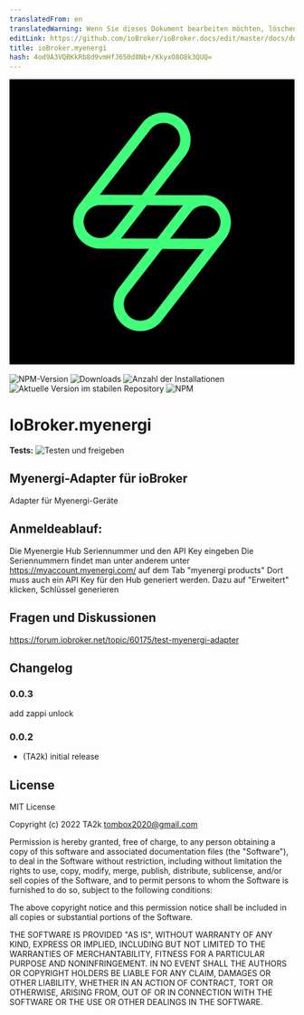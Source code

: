 ```yaml
---
translatedFrom: en
translatedWarning: Wenn Sie dieses Dokument bearbeiten möchten, löschen Sie bitte das Feld "translationsFrom". Andernfalls wird dieses Dokument automatisch erneut übersetzt
editLink: https://github.com/ioBroker/ioBroker.docs/edit/master/docs/de/adapterref/iobroker.myenergi/README.md
title: ioBroker.myenergi
hash: 4od9A3VQBKkRb8d9vmHfJ650d8Nb+/KkyxO8O8k3QUQ=
---
```

![Logo](../../../en/adapterref/iobroker.myenergi/admin/myenergi.png)

![NPM-Version](https://img.shields.io/npm/v/iobroker.myenergi.svg)
![Downloads](https://img.shields.io/npm/dm/iobroker.myenergi.svg)
![Anzahl der Installationen](https://iobroker.live/badges/myenergi-installed.svg)
![Aktuelle Version im stabilen Repository](https://iobroker.live/badges/myenergi-stable.svg)
![NPM](https://nodei.co/npm/iobroker.myenergi.png?downloads=true)

# IoBroker.myenergi
**Tests:** ![Testen und freigeben](https://github.com/iobroker-community-adapters/ioBroker.myenergi/workflows/Test%20and%20Release/badge.svg)

## Myenergi-Adapter für ioBroker
Adapter für Myenergi-Geräte

## Anmeldeablauf:
Die Myenergie Hub Seriennummer und den API Key eingeben Die Seriennummern findet man unter anderem unter https://myaccount.myenergi.com/ auf dem Tab "myenergi products" Dort muss auch ein API Key für den Hub generiert werden.
Dazu auf "Erweitert" klicken, Schlüssel generieren

## Fragen und Diskussionen
<https://forum.iobroker.net/topic/60175/test-myenergi-adapter>

## Changelog

### 0.0.3

add zappi unlock

### 0.0.2

- (TA2k) initial release

## License

MIT License

Copyright (c) 2022 TA2k <tombox2020@gmail.com>

Permission is hereby granted, free of charge, to any person obtaining a copy
of this software and associated documentation files (the "Software"), to deal
in the Software without restriction, including without limitation the rights
to use, copy, modify, merge, publish, distribute, sublicense, and/or sell
copies of the Software, and to permit persons to whom the Software is
furnished to do so, subject to the following conditions:

The above copyright notice and this permission notice shall be included in all
copies or substantial portions of the Software.

THE SOFTWARE IS PROVIDED "AS IS", WITHOUT WARRANTY OF ANY KIND, EXPRESS OR
IMPLIED, INCLUDING BUT NOT LIMITED TO THE WARRANTIES OF MERCHANTABILITY,
FITNESS FOR A PARTICULAR PURPOSE AND NONINFRINGEMENT. IN NO EVENT SHALL THE
AUTHORS OR COPYRIGHT HOLDERS BE LIABLE FOR ANY CLAIM, DAMAGES OR OTHER
LIABILITY, WHETHER IN AN ACTION OF CONTRACT, TORT OR OTHERWISE, ARISING FROM,
OUT OF OR IN CONNECTION WITH THE SOFTWARE OR THE USE OR OTHER DEALINGS IN THE
SOFTWARE.